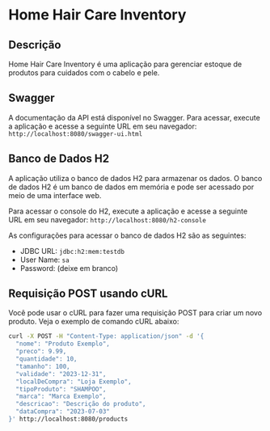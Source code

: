 # Home Hair Care Inventory

## Descrição
Home Hair Care Inventory é uma aplicação para gerenciar estoque de produtos para cuidados com o cabelo e pele.

## Swagger
A documentação da API está disponível no Swagger. Para acessar, execute a aplicação e acesse a seguinte URL em seu navegador: `http://localhost:8080/swagger-ui.html`

## Banco de Dados H2
A aplicação utiliza o banco de dados H2 para armazenar os dados. O banco de dados H2 é um banco de dados em memória e pode ser acessado por meio de uma interface web.

Para acessar o console do H2, execute a aplicação e acesse a seguinte URL em seu navegador: `http://localhost:8080/h2-console`

As configurações para acessar o banco de dados H2 são as seguintes:
- JDBC URL: `jdbc:h2:mem:testdb`
- User Name: `sa`
- Password: (deixe em branco)

## Requisição POST usando cURL
Você pode usar o cURL para fazer uma requisição POST para criar um novo produto. Veja o exemplo de comando cURL abaixo:

```bash
curl -X POST -H "Content-Type: application/json" -d '{
  "nome": "Produto Exemplo",
  "preco": 9.99,
  "quantidade": 10,
  "tamanho": 100,
  "validade": "2023-12-31",
  "localDeCompra": "Loja Exemplo",
  "tipoProduto": "SHAMPOO",
  "marca": "Marca Exemplo",
  "descricao": "Descrição do produto",
  "dataCompra": "2023-07-03"
}' http://localhost:8080/products
